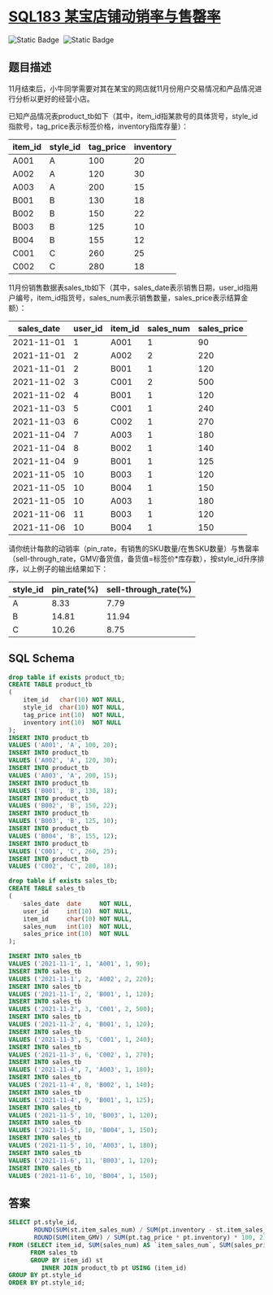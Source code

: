 # [SQL183 某宝店铺动销率与售罄率](https://www.nowcoder.com/practice/715dd44c994f45cb871afa98f1b77538?tpId=268&tags=&title=&difficulty=0&judgeStatus=0&rp=0&sourceUrl=%2Fexam%2Foj)

<div style="display:flex;">
  <img style="margin-right: 8px;" alt="Static Badge" src="https://img.shields.io/badge/%E9%9A%BE%E5%BA%A6-%E8%BE%83%E9%9A%BE-%23e46c5d">
  <img style="margin-right: 8px;" alt="Static Badge" src="https://img.shields.io/badge/%E6%95%B0%E6%8D%AE%E5%BA%93-%23b1b3b8?style=flat">
</div>


## 题目描述

11月结束后，小牛同学需要对其在某宝的网店就11月份用户交易情况和产品情况进行分析以更好的经营小店。

已知产品情况表product_tb如下（其中，item_id指某款号的具体货号，style_id指款号，tag_price表示标签价格，inventory指库存量）：

| item_id | style_id | tag_price | inventory |
| ------- | -------- | --------- | --------- |
| A001    | A        | 100       | 20        |
| A002    | A        | 120       | 30        |
| A003    | A        | 200       | 15        |
| B001    | B        | 130       | 18        |
| B002    | B        | 150       | 22        |
| B003    | B        | 125       | 10        |
| B004    | B        | 155       | 12        |
| C001    | C        | 260       | 25        |
| C002    | C        | 280       | 18        |

11月份销售数据表sales_tb如下（其中，sales_date表示销售日期，user_id指用户编号，item_id指货号，sales_num表示销售数量，sales_price表示结算金额）：

| sales_date | user_id | item_id | sales_num | sales_price |
| ---------- | ------- | ------- | --------- | ----------- |
| 2021-11-01 | 1       | A001    | 1         | 90          |
| 2021-11-01 | 2       | A002    | 2         | 220         |
| 2021-11-01 | 2       | B001    | 1         | 120         |
| 2021-11-02 | 3       | C001    | 2         | 500         |
| 2021-11-02 | 4       | B001    | 1         | 120         |
| 2021-11-03 | 5       | C001    | 1         | 240         |
| 2021-11-03 | 6       | C002    | 1         | 270         |
| 2021-11-04 | 7       | A003    | 1         | 180         |
| 2021-11-04 | 8       | B002    | 1         | 140         |
| 2021-11-04 | 9       | B001    | 1         | 125         |
| 2021-11-05 | 10      | B003    | 1         | 120         |
| 2021-11-05 | 10      | B004    | 1         | 150         |
| 2021-11-05 | 10      | A003    | 1         | 180         |
| 2021-11-06 | 11      | B003    | 1         | 120         |
| 2021-11-06 | 10      | B004    | 1         | 150         |

请你统计每款的动销率（pin_rate，有销售的SKU数量/在售SKU数量）与售罄率（sell-through_rate，GMV/备货值，备货值=标签价*库存数），按style_id升序排序，以上例子的输出结果如下：

| style_id | pin_rate(%) | sell-through_rate(%) |
| -------- | ----------- | -------------------- |
| A        | 8.33        | 7.79                 |
| B        | 14.81       | 11.94                |
| C        | 10.26       | 8.75                 |

## SQL Schema

```sql
drop table if exists product_tb;
CREATE TABLE product_tb
(
    item_id   char(10) NOT NULL,
    style_id  char(10) NOT NULL,
    tag_price int(10)  NOT NULL,
    inventory int(10)  NOT NULL
);
INSERT INTO product_tb
VALUES ('A001', 'A', 100, 20);
INSERT INTO product_tb
VALUES ('A002', 'A', 120, 30);
INSERT INTO product_tb
VALUES ('A003', 'A', 200, 15);
INSERT INTO product_tb
VALUES ('B001', 'B', 130, 18);
INSERT INTO product_tb
VALUES ('B002', 'B', 150, 22);
INSERT INTO product_tb
VALUES ('B003', 'B', 125, 10);
INSERT INTO product_tb
VALUES ('B004', 'B', 155, 12);
INSERT INTO product_tb
VALUES ('C001', 'C', 260, 25);
INSERT INTO product_tb
VALUES ('C002', 'C', 280, 18);

drop table if exists sales_tb;
CREATE TABLE sales_tb
(
    sales_date  date     NOT NULL,
    user_id     int(10)  NOT NULL,
    item_id     char(10) NOT NULL,
    sales_num   int(10)  NOT NULL,
    sales_price int(10)  NOT NULL
);

INSERT INTO sales_tb
VALUES ('2021-11-1', 1, 'A001', 1, 90);
INSERT INTO sales_tb
VALUES ('2021-11-1', 2, 'A002', 2, 220);
INSERT INTO sales_tb
VALUES ('2021-11-1', 2, 'B001', 1, 120);
INSERT INTO sales_tb
VALUES ('2021-11-2', 3, 'C001', 2, 500);
INSERT INTO sales_tb
VALUES ('2021-11-2', 4, 'B001', 1, 120);
INSERT INTO sales_tb
VALUES ('2021-11-3', 5, 'C001', 1, 240);
INSERT INTO sales_tb
VALUES ('2021-11-3', 6, 'C002', 1, 270);
INSERT INTO sales_tb
VALUES ('2021-11-4', 7, 'A003', 1, 180);
INSERT INTO sales_tb
VALUES ('2021-11-4', 8, 'B002', 1, 140);
INSERT INTO sales_tb
VALUES ('2021-11-4', 9, 'B001', 1, 125);
INSERT INTO sales_tb
VALUES ('2021-11-5', 10, 'B003', 1, 120);
INSERT INTO sales_tb
VALUES ('2021-11-5', 10, 'B004', 1, 150);
INSERT INTO sales_tb
VALUES ('2021-11-5', 10, 'A003', 1, 180);
INSERT INTO sales_tb
VALUES ('2021-11-6', 11, 'B003', 1, 120);
INSERT INTO sales_tb
VALUES ('2021-11-6', 10, 'B004', 1, 150);
```

## 答案

```sql
SELECT pt.style_id,
       ROUND(SUM(st.item_sales_num) / SUM(pt.inventory - st.item_sales_num) * 100, 2) AS `pin_rate(%)`,
       ROUND(SUM(item_GMV) / SUM(pt.tag_price * pt.inventory) * 100, 2)               AS `sell-through_rate(%)`
FROM (SELECT item_id, SUM(sales_num) AS `item_sales_num`, SUM(sales_price) AS `item_GMV`
      FROM sales_tb
      GROUP BY item_id) st
         INNER JOIN product_tb pt USING (item_id)
GROUP BY pt.style_id
ORDER BY pt.style_id;
```

